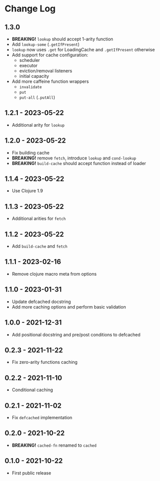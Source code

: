 # Change Log

## 1.3.0

* **BREAKING!** `lookup` should accept 1-arity function
* Add `lookup-some` (`.getIfPresent`)
* `lookup` now uses `.get` for LoadingCache and `.getIfPresent` otherwise
* Add support for cache configuration:
  * scheduler
  * executor
  * eviction/removal listeners
  * initial capacity
* Add more caffeine function wrappers
  * `invalidate`
  * `put`
  * `put-all` (`.putAll`)

## 1.2.1 - 2023-05-22

* Additional arity for `lookup`

## 1.2.0 - 2023-05-22

* Fix building cache
* **BREAKING!**  remove `fetch`, introduce `lookup` and `cond-lookup`
* **BREAKING!** `build-cache` should accept function instead of loader

## 1.1.4 - 2023-05-22

* Use Clojure 1.9

## 1.1.3 - 2023-05-22

* Additional arities for `fetch`

## 1.1.2 - 2023-05-22

* Add `build-cache` and `fetch`

## 1.1.1 - 2023-02-16

* Remove clojure macro meta from options

## 1.1.0 - 2023-01-31

* Update defcached docstring
* Add more caching options and perform basic validation

## 1.0.0 - 2021-12-31

* Add positional docstring and pre/post conditions to defcached

## 0.2.3 - 2021-11-22

* Fix zero-arity functions caching

## 0.2.2 - 2021-11-10

* Conditional caching

## 0.2.1 - 2021-11-02

* Fix `defcached` implementation

## 0.2.0 - 2021-10-22

* **BREAKING!** `cached-fn` renamed to `cached`

## 0.1.0 - 2021-10-22

* First public release
